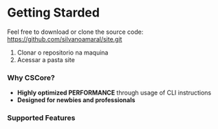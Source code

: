 # Getting Starded


Feel free to download or clone the source code:
	https://github.com/silvanoamaral/site.git

1. Clonar o repositorio na maquina
2. Acessar a pasta site

### Why CSCore? ###
 - **Highly optimized PERFORMANCE** through usage of CLI instructions
 - **Designed for newbies and professionals** 

 ### Supported Features ###
